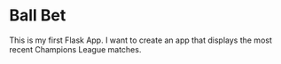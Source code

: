 # Ball Bet
This is my first Flask App. I want to create an app that displays the most recent Champions League matches.